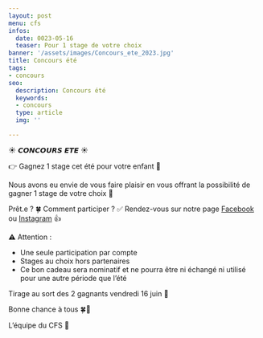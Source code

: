 ```yaml
---
layout: post
menu: cfs
infos:
  date: 0023-05-16
  teaser: Pour 1 stage de votre choix
banner: '/assets/images/Concours_ete_2023.jpg'
title: Concours été
tags:
- concours
seo:
  description: Concours été
  keywords:
  - concours
  type: article
  img: ''

---
```


☀ 𝘾𝙊𝙉𝘾𝙊𝙐𝙍𝙎 𝙀𝙏𝙀 ☀

👉 Gagnez 1 stage cet été pour votre enfant 🤩

Nous avons eu envie de vous faire plaisir en vous offrant la possibilité de gagner 1 stage de votre choix 🥳

Prêt.e ? 🍀 Comment participer ?
✅ Rendez-vous sur notre page <a href="https://facebook.lecfs.be/">Facebook</a> ou <a href="https://Instagram.lecfs.be/">Instagram</a> 👍

⚠ Attention :

* Une seule participation par compte
* Stages au choix hors partenaires
* Ce bon cadeau sera nominatif et ne pourra être ni échangé ni utilisé pour une autre période que l’été

Tirage au sort des 2 gagnants vendredi 16 juin 🥳

Bonne chance à tous 🍀🤞

L’équipe du CFS 👟